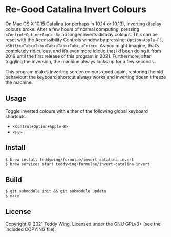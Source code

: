 Re-Good Catalina Invert Colours
===============================

On Mac OS X 10.15 Catalina (or perhaps in 10.14 or 10.13), inverting display
colours broke. After a few hours of normal computing, pressing
`<Control+Option+Apple-8>` no longer inverts display colours. This can be reset
with the Accessibility Controls window by pressing: `Option+Apple-F5`,
`<Shift><Tab><Tab><Tab><Tab><Tab>`, `<Enter>`. As you might imagine, that’s
completely ridiculous, and it’s even more idiotic that I’d been doing it from
2019 until the first release of this program in 2021. Furthermore, after
toggling the inversion, the machine always locks up for a few seconds.

This program makes inverting screen colours good again, restoring the old
behaviour: the keyboard shortcut always works and inverting doesn’t freeze the
machine.


## Usage
Toggle inverted colours with either of the following global keyboard shortcuts:

* `<Control+Option+Apple-8>`
* `<F8>`


## Install

	$ brew install teddywing/formulae/invert-catalina-invert
	$ brew services start teddywing/formulae/invert-catalina-invert


## Build

	$ git submodule init && git submodule update
	$ make


## License
Copyright © 2021 Teddy Wing. Licensed under the GNU GPLv3+ (see the included
COPYING file).
